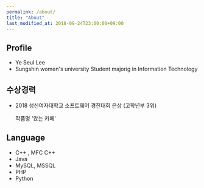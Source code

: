 ```yaml
---
permalink: /about/
title: "About"
last_modified_at: 2018-09-24T23:00:00+09:00
---
```


## Profile
- Ye Seul Lee
- Sungshin women's university Student majorig in Information Technology

## 수상경력
- 2018 성신여자대학교 소프트웨어 경진대회 은상 (고학년부 3위)

  작품명 '앉는 카페'

## Language
- C++ , MFC C++
- Java
- MySQL, MSSQL
- PHP
- Python